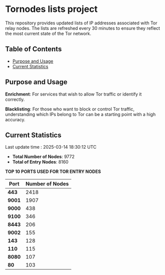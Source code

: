 # Tornodes lists project

This repository provides updated lists of IP addresses associated with Tor relay nodes. The lists are refreshed every 30 minutes to ensure they reflect the most current state of the Tor network.

## Table of Contents

- [Purpose and Usage](#purpose-and-usage)
- [Current Statistics](#current-statistics)


## Purpose and Usage

**Enrichment**: For services that wish to allow Tor traffic or identify it correctly.

**Blacklisting**: For those who want to block or control Tor traffic, understanding which IPs belong to Tor can be a starting point with a high accuracy.

## Current Statistics

Last update time : 2025-03-14 18:30:12 UTC

- **Total Number of Nodes**: 9772
- **Total of Entry Nodes**: 8160

**TOP 10 PORTS USED FOR TOR ENTRY NODES**

| **Port** | **Number of Nodes** |
|------|-----------------|
| **443**   | 2418  |
| **9001**   | 1907  |
| **9000**   | 438  |
| **9100**   | 346  |
| **8443**   | 206  |
| **9002**   | 155  |
| **143**   | 128  |
| **110**   | 115  |
| **8080**   | 107  |
| **80**   | 103  |

